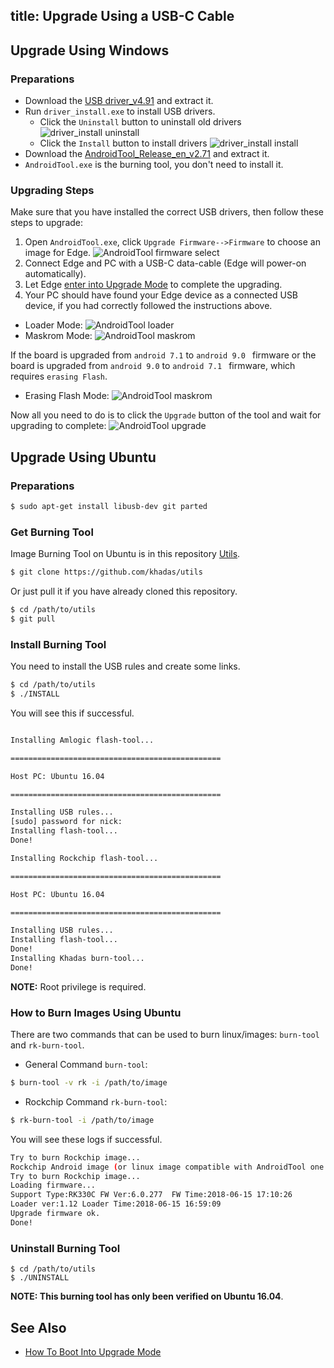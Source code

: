 title: Upgrade Using a USB-C Cable
---

## Upgrade Using Windows

### Preparations

* Download the [USB driver_v4.91](https://dl.khadas.com/Tools/DriverAssitant_v4.91.zip) and extract it.
* Run `driver_install.exe` to install USB drivers.
  * Click the `Uninstall` button to uninstall old drivers
  ![driver_install uninstall](/linux/images/edge/driver_install_uninstall.png)
  * Click the `Install` button to install drivers
  ![driver_install install](/linux/images/edge/driver_install_install.png)
* Download the [AndroidTool_Release_en_v2.71](https://dl.khadas.com/Tools/AndroidTool_Release_en_v2.71.zip) and extract it.
* `AndroidTool.exe` is the burning tool, you don't need to install it.

### Upgrading Steps

Make sure that you have installed the correct USB drivers, then follow these steps to upgrade:

1. Open `AndroidTool.exe`, click `Upgrade Firmware-->Firmware` to choose an image for Edge.
![AndroidTool firmware select](/linux/images/edge/android_tool_firmware.png)
2. Connect Edge and PC with a USB-C data-cable (Edge will power-on automatically).
3. Let Edge [enter into Upgrade Mode](/linux/edge/HowtoBootIntoUpgradeMode.html) to complete the upgrading.
4. Your PC should have found your Edge device as a connected USB device, if you had correctly followed the instructions above.
* Loader Mode:
![AndroidTool loader](/linux/images/edge/android_tool_loader.png)
* Maskrom Mode:
![AndroidTool maskrom](/linux/images/edge/android_tool_maskrom.png)

If the board is upgraded from `android 7.1` to `android 9.0 ` firmware or the board is upgraded from `android 9.0` to `android 7.1 ` firmware, 
which requires `erasing Flash`.
* Erasing Flash Mode:
![AndroidTool maskrom](/linux/images/edge/AndroidTool_erase_en.png)

Now all you need to do is to click the `Upgrade` button of the tool and wait for upgrading to complete:
![AndroidTool upgrade](/linux/images/edge/android_tool_upgrade.png)

## Upgrade Using Ubuntu

### Preparations

```sh
$ sudo apt-get install libusb-dev git parted
```

### Get Burning Tool

Image Burning Tool on Ubuntu is in this repository [Utils](https://github.com/khadas/utils).

```sh
$ git clone https://github.com/khadas/utils
```

Or just pull it if you have already cloned this repository.

```sh
$ cd /path/to/utils
$ git pull
```

### Install Burning Tool

You need to install the USB rules and create some links.

```sh
$ cd /path/to/utils
$ ./INSTALL
```
You will see this if successful.

```sh

Installing Amlogic flash-tool...

===============================================

Host PC: Ubuntu 16.04

===============================================

Installing USB rules...
[sudo] password for nick: 
Installing flash-tool...
Done!

Installing Rockchip flash-tool...

===============================================

Host PC: Ubuntu 16.04

===============================================

Installing USB rules...
Installing flash-tool...
Done!
Installing Khadas burn-tool...
Done!
```

**NOTE:** Root privilege is required.

### How to Burn Images Using Ubuntu

There are two commands that can be used to burn linux/images: `burn-tool` and `rk-burn-tool`.

* General Command `burn-tool`:

```sh
$ burn-tool -v rk -i /path/to/image
```

* Rockchip Command `rk-burn-tool`:

```sh
$ rk-burn-tool -i /path/to/image
```

You will see these logs if successful.

```sh
Try to burn Rockchip image...
Rockchip Android image (or linux image compatible with AndroidTool one image burning) found!
Try to burn Rockchip image...
Loading firmware...
Support Type:RK330C	FW Ver:6.0.277	FW Time:2018-06-15 17:10:26
Loader ver:1.12	Loader Time:2018-06-15 16:59:09
Upgrade firmware ok.
Done!
```

### Uninstall Burning Tool
```
$ cd /path/to/utils
$ ./UNINSTALL
```

**NOTE: This burning tool has only been verified on Ubuntu 16.04**.

## See Also
* [How To Boot Into Upgrade Mode](BootIntoUpgradeMode.html)

